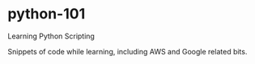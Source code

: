 python-101
==========

Learning Python Scripting

Snippets of code while learning, including AWS and Google related bits.
